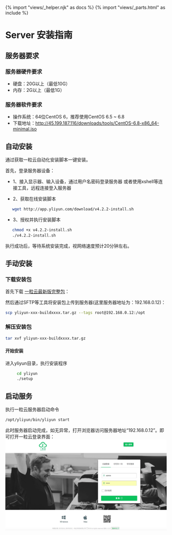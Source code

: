 {% import "views/_helper.njk" as docs %}
{% import "views/_parts.html" as include %}
# Server 安装指南

## 服务器要求

### 服务器硬件要求

* 硬盘：20G以上（最低10G）
* 内存：2G以上（最低1G）

### 服务器软件要求

* 操作系统：64位CentOS 6，推荐使用CentOS 6.5 ~ 6.8
* 下载地址：http://45.199.187.116/downloads/tools/CentOS-6.8-x86_64-minimal.iso

## 自动安装

通过获取一粒云自动化安装脚本一键安装。

首先，登录服务器设备：

* 1、接入显示器、输入设备，通过用户名密码登录服务器
     或者使用xshell等连接工具，远程连接登入服务器

* 2、获取在线安装脚本 
```sh
   wget http://app.yliyun.com/download/v4.2.2-install.sh
```

* 3、授权并执行安装脚本
```sh
   chmod +x v4.2.2-install.sh
   ./v4.2.2-install.sh
```

执行成功后，等待系统安装完成，视网络速度预计20分钟左右。


## 手动安装

### 下载安装包

首先下载 [一粒云最新版完整包](http://app.yliyun.com/download/yliyun-v4.2.2-2018001025.tar.gz)：


然后通过SFTP等工具将安装包上传到服务器(这里服务器地址为：192.168.0.12)：

```sh
scp yliyun-xxx-buildxxxx.tar.gz --tags root@192.168.0.12:/opt
```

### 解压安装包

```sh
tar xvf yliyun-xxx-buildxxxx.tar.gz
```

#### 开始安装

进入yliyun目录，执行安装程序
```sh
     cd yliyun
     ./setup
```


## 启动服务

执行一粒云服务器启动命令

```sh
/opt/yliyun/bin/yliyun start
```

此时服务器启动完成，如无异常，打开浏览器访问服务器地址“192.168.0.12”。即可打开一粒云登录界面：
<img src="images/login.jpeg" class="img-responsive" alt="">






